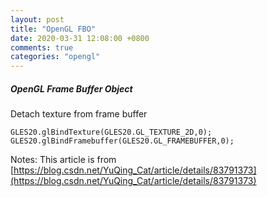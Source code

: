 ```yaml
---
layout: post
title: "OpenGL FBO"
date: 2020-03-31 12:08:00 +0800
comments: true
categories: "opengl"
---
```


##### OpenGL Frame Buffer Object



Detach texture from frame buffer
```
GLES20.glBindTexture(GLES20.GL_TEXTURE_2D,0);
GLES20.glBindFramebuffer(GLES20.GL_FRAMEBUFFER,0);
```


Notes: This article is from [https://blog.csdn.net/YuQing_Cat/article/details/83791373](https://blog.csdn.net/YuQing_Cat/article/details/83791373)